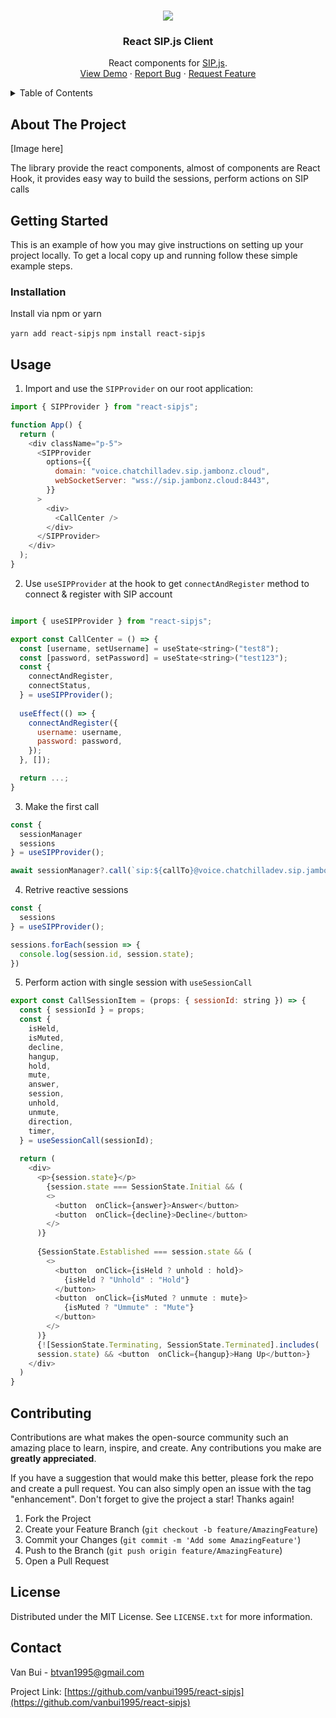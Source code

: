 

<!-- Improved compatibility of back to top link: See: https://github.com/othneildrew/Best-README-Template/pull/73 -->
<a name="readme-top"></a>
<!--
*** Thanks for checking out the Best-README-Template. If you have a suggestion
*** that would make this better, please fork the repo and create a pull request
*** or simply open an issue with the tag "enhancement".
*** Don't forget to give the project a star!
*** Thanks again! Now go create something AMAZING! :D
-->



<!-- PROJECT SHIELDS -->
<!--
*** I'm using markdown "reference style" links for readability.
*** Reference links are enclosed in brackets [ ] instead of parentheses ( ).
*** See the bottom of this document for the declaration of the reference variables
*** for contributors-url, forks-url, etc. This is an optional, concise syntax you may use.
*** https://www.markdownguide.org/basic-syntax/#reference-style-links
-->



<!-- PROJECT LOGO -->
<br />
<div align="center">
  <a href="https://github.com/vanbui1995/react-sipjs">
    <img src="https://sipjs.com/shared/img/logo.png">
  </a>

  <h3 align="center">React SIP.js Client</h3>

  <p align="center">
    React components for <a href="https://sipjs.com">SIP.js</a>.
    <br />
    <a href="https://github.com/vanbui1995/react-sipjs/tree/main/examples/full-example">View Demo</a>
    ·
    <a href="https://github.com/vanbui1995/react-sipjs/issues">Report Bug</a>
    ·
    <a href="https://github.com/vanbui1995/react-sipjs/issues">Request Feature</a>
  </p>
</div>



<!-- TABLE OF CONTENTS -->
<details>
  <summary>Table of Contents</summary>
  <ol>
    <li>
      <a href="#about-the-project">About The Project</a>
    </li>
    <li>
      <a href="#getting-started">Getting Started</a>
      <ul>
        <li><a href="#installation">Installation</a></li>
      </ul>
    </li>
    <li><a href="#usage">Usage</a></li>
    <li><a href="#contributing">Contributing</a></li>
    <li><a href="#contact">Contact</a></li>
  </ol>
</details>



<!-- ABOUT THE PROJECT -->
## About The Project

[Image here]

The library provide the react components, almost of components are React Hook, it provides easy way to build the sessions, perform actions on SIP calls

<!-- GETTING STARTED -->
## Getting Started

This is an example of how you may give instructions on setting up your project locally.
To get a local copy up and running follow these simple example steps.


### Installation

Install via npm or yarn

`yarn add react-sipjs`
`npm install react-sipjs`


<!-- USAGE EXAMPLES -->
## Usage

1. Import and use the `SIPProvider` on our root application:
```js
import { SIPProvider } from "react-sipjs";

function App() {
  return (
    <div className="p-5">
      <SIPProvider
        options={{
          domain: "voice.chatchilladev.sip.jambonz.cloud",
          webSocketServer: "wss://sip.jambonz.cloud:8443",
        }}
      >
        <div>
          <CallCenter />
        </div>
      </SIPProvider>
    </div>
  );
}
```

2. Use `useSIPProvider` at the hook to get `connectAndRegister` method to connect & register with SIP account
```js

import { useSIPProvider } from "react-sipjs";

export const CallCenter = () => {
  const [username, setUsername] = useState<string>("test8");
  const [password, setPassword] = useState<string>("test123");
  const {
    connectAndRegister,
    connectStatus,
  } = useSIPProvider();
  
  useEffect(() => {
    connectAndRegister({
      username: username,
      password: password,
    });
  }, []);

  return ...;
}
```
3. Make the first call
```js
const {
  sessionManager
  sessions
} = useSIPProvider();

await sessionManager?.call(`sip:${callTo}@voice.chatchilladev.sip.jambonz.cloud`);
```
4. Retrive reactive sessions
```js
const {
  sessions
} = useSIPProvider();

sessions.forEach(session => {
  console.log(session.id, session.state);
})
```
5. Perform action with single session with `useSessionCall`
```js
export const CallSessionItem = (props: { sessionId: string }) => {
  const { sessionId } = props;
  const {
    isHeld,
    isMuted,
    decline,
    hangup,
    hold,
    mute,
    answer,
    session,
    unhold,
    unmute,
    direction,
    timer,
  } = useSessionCall(sessionId);
  
  return (
    <div>
      <p>{session.state}</p>
        {session.state === SessionState.Initial && (
        <>
          <button  onClick={answer}>Answer</button>
          <button  onClick={decline}>Decline</button>
        </>
      )}
      
      {SessionState.Established === session.state && (
        <>
          <button  onClick={isHeld ? unhold : hold}>
            {isHeld ? "Unhold" : "Hold"}
          </button>
          <button  onClick={isMuted ? unmute : mute}>
            {isMuted ? "Ummute" : "Mute"}
          </button>
        </>
      )}
      {![SessionState.Terminating, SessionState.Terminated].includes(
      session.state) && <button  onClick={hangup}>Hang Up</button>}
    </div>
  )
}
```

<!-- CONTRIBUTING -->
## Contributing

Contributions are what makes the open-source community such an amazing place to learn, inspire, and create. Any contributions you make are **greatly appreciated**.

If you have a suggestion that would make this better, please fork the repo and create a pull request. You can also simply open an issue with the tag "enhancement".
Don't forget to give the project a star! Thanks again!

1. Fork the Project
2. Create your Feature Branch (`git checkout -b feature/AmazingFeature`)
3. Commit your Changes (`git commit -m 'Add some AmazingFeature'`)
4. Push to the Branch (`git push origin feature/AmazingFeature`)
5. Open a Pull Request


<!-- LICENSE -->
## License

Distributed under the MIT License. See `LICENSE.txt` for more information.

<!-- CONTACT -->
## Contact
Van Bui - btvan1995@gmail.com

Project Link: [https://github.com/vanbui1995/react-sipjs](https://github.com/vanbui1995/react-sipjs)



<!-- MARKDOWN LINKS & IMAGES -->
<!-- https://www.markdownguide.org/basic-syntax/#reference-style-links -->
[contributors-shield]: https://img.shields.io/github/contributors/othneildrew/Best-README-Template.svg?style=for-the-badge
[contributors-url]: https://github.com/othneildrew/Best-README-Template/graphs/contributors
[forks-shield]: https://img.shields.io/github/forks/othneildrew/Best-README-Template.svg?style=for-the-badge
[forks-url]: https://github.com/othneildrew/Best-README-Template/network/members
[stars-shield]: https://img.shields.io/github/stars/othneildrew/Best-README-Template.svg?style=for-the-badge
[stars-url]: https://github.com/othneildrew/Best-README-Template/stargazers
[issues-shield]: https://img.shields.io/github/issues/othneildrew/Best-README-Template.svg?style=for-the-badge
[issues-url]: https://github.com/othneildrew/Best-README-Template/issues
[license-shield]: https://img.shields.io/github/license/othneildrew/Best-README-Template.svg?style=for-the-badge
[license-url]: https://github.com/othneildrew/Best-README-Template/blob/master/LICENSE.txt
[linkedin-shield]: https://img.shields.io/badge/-LinkedIn-black.svg?style=for-the-badge&logo=linkedin&colorB=555
[linkedin-url]: https://linkedin.com/in/othneildrew
[product-screenshot]: images/screenshot.png
[Next.js]: https://img.shields.io/badge/next.js-000000?style=for-the-badge&logo=nextdotjs&logoColor=white
[Next-url]: https://nextjs.org/
[React.js]: https://img.shields.io/badge/React-20232A?style=for-the-badge&logo=react&logoColor=61DAFB
[React-url]: https://reactjs.org/
[Vue.js]: https://img.shields.io/badge/Vue.js-35495E?style=for-the-badge&logo=vuedotjs&logoColor=4FC08D
[Vue-url]: https://vuejs.org/
[Angular.io]: https://img.shields.io/badge/Angular-DD0031?style=for-the-badge&logo=angular&logoColor=white
[Angular-url]: https://angular.io/
[Svelte.dev]: https://img.shields.io/badge/Svelte-4A4A55?style=for-the-badge&logo=svelte&logoColor=FF3E00
[Svelte-url]: https://svelte.dev/
[Laravel.com]: https://img.shields.io/badge/Laravel-FF2D20?style=for-the-badge&logo=laravel&logoColor=white
[Laravel-url]: https://laravel.com
[Bootstrap.com]: https://img.shields.io/badge/Bootstrap-563D7C?style=for-the-badge&logo=bootstrap&logoColor=white
[Bootstrap-url]: https://getbootstrap.com
[JQuery.com]: https://img.shields.io/badge/jQuery-0769AD?style=for-the-badge&logo=jquery&logoColor=white
[JQuery-url]: https://jquery.com 
